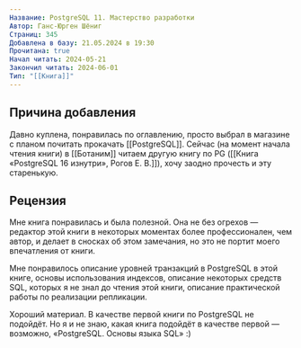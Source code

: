 ```yaml
---
Название: PostgreSQL 11. Мастерство разработки
Автор: Ганс-Юрген Шёниг
Страниц: 345
Добавлена в базу: 21.05.2024 в 19:30
Прочитана: true
Начал читать: 2024-05-21
Закончил читать: 2024-06-01
Тип: "[[Книга]]"
---
```

## Причина добавления

Давно куплена, понравилась по оглавлению, просто выбрал в магазине с планом почитать прокачать [[PostgreSQL]].  Сейчас (на момент начала чтения книги) в [[Ботаним]] читаем другую книгу по PG ([[Книга «PostgreSQL 16 изнутри», Рогов Е. В.]]), хочу заодно прочесть и эту старенькую.

## Рецензия

Мне книга понравилась и была полезной. Она не без огрехов — редактор этой книги в некоторых моментах более профессионален, чем автор, и делает в сносках об этом замечания, но это не портит моего впечатления от книги.

Мне понравилось описание уровней транзакций в PostgreSQL в этой книге, основы использования индексов, описание некоторых средств SQL, которых я не знал до чтения этой книги, описание практической работы по реализации репликации.

Хороший материал. В качестве первой книги по PostgreSQL не подойдёт. Но я и не знаю, какая книга подойдёт в качестве первой — возможно, «PostgreSQL. Основы языка SQL» :)